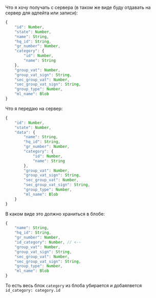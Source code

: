 Что я хочу получать с сервера (в таком же виде буду отдавать на сервер для адпейта или записи):
```javascript
{
    "id": Number,
    "state": Number,
    "name": String,
    "hq_id": String,
    "gr_number": Number,
    "category": {
        "id": Number,
        "name": String
    },
    "group_vat": Number,
    "group_vat_sign": String,
    "sec_group_vat": Number,
    "sec_group_vat_sign": String,
    "group_type": Number,
    "ml_name": Blob
}
```

Что я передаю на сервер:

```javascript
{
    "id": Number,
    "state": Number,
    "data": {
        "name": String,
        "hq_id": String,
        "gr_number": Number,
        "category": {
            "id": Number,
            "name": String
        },
        "group_vat": Number,
        "group_vat_sign": String,
        "sec_group_vat": Number,
        "sec_group_vat_sign": String,
        "group_type": Number,
        "ml_name": Blob
    }
}
```

В каком виде это должно храниться в блобе:
```javascript
{
    "name": String,
    "hq_id": String,
    "gr_number": Number,
    "id_category": Number, // <-- 
    "group_vat": Number,
    "group_vat_sign": String,
    "sec_group_vat": Number,
    "sec_group_vat_sign": String,
    "group_type": Number,
    "ml_name": Blob
}
```

То есть весь блок `category` из блоба убирается и добаялвется `id_category: category.id`